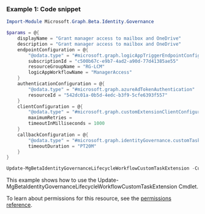 ### Example 1: Code snippet

```powershellImport-Module Microsoft.Graph.Beta.Identity.Governance

$params = @{
	displayName = "Grant manager access to mailbox and OneDrive"
	description = "Grant manager access to mailbox and OneDrive"
	endpointConfiguration = @{
		"@odata.type" = "#microsoft.graph.logicAppTriggerEndpointConfiguration"
		subscriptionId = "c500b67c-e9b7-4ad2-a90d-77d41385ae55"
		resourceGroupName = "RG-LCM"
		logicAppWorkflowName = "ManagerAccess"
	}
	authenticationConfiguration = @{
		"@odata.type" = "#microsoft.graph.azureAdTokenAuthentication"
		resourceId = "542dc01a-0b5d-4edc-b3f9-5cfe6393f557"
	}
	clientConfiguration = @{
		"@odata.type" = "#microsoft.graph.customExtensionClientConfiguration"
		maximumRetries = 
		timeoutInMilliseconds = 1000
	}
	callbackConfiguration = @{
		"@odata.type" = "#microsoft.graph.identityGovernance.customTaskExtensionCallbackConfiguration"
		timeoutDuration = "PT20M"
	}
}

Update-MgBetaIdentityGovernanceLifecycleWorkflowCustomTaskExtension -CustomTaskExtensionId $customTaskExtensionId -BodyParameter $params
```
This example shows how to use the Update-MgBetaIdentityGovernanceLifecycleWorkflowCustomTaskExtension Cmdlet.
To learn about permissions for this resource, see the [permissions reference](/graph/permissions-reference).

